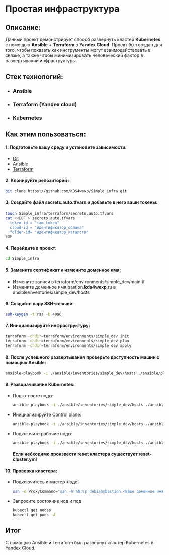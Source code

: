 # Простая инфраструктура

## Описание:
Данный проект демонстрирует способ развернуть кластер **Kubernetes** с помощью **Ansible** + **Terraform** в **Yandex Cloud**.
Проект был создан для того, чтобы показать как инструменты могут взаимодействовать в связке, а также чтобы минимизировать человеческий фактор в развертывании инфраструктуры.

## Стек технологий:
- ### Ansible
- ### Terraform (Yandex cloud)
- ### Kubernetes

## Как этим пользоваться:
#### 1. Подготовьте вашу среду и установите зависимости:
  - [Git](https://git-scm.com/downloads)
  - [Ansible](https://docs.ansible.com/ansible/latest/installation_guide/intro_installation.html#installing-and-upgrading-ansible-with-pip)
  - [Terraform](https://yandex.cloud/ru/docs/tutorials/infrastructure-management/terraform-quickstart#install-terraform)

#### 2. Клонируйте репозиторий : 
  ``` bash 
  git clone https://github.com/KDS4wexp/Simple_infra.git
  ```
#### 3. Создайте файл secrets.auto.tfvars и добавьте в него ваши токены:
  ``` bash
  touch Simple_infra/terraform/secrets.auto.tfvars 
  cat <<EOF > secrets.auto.tfvars 
    token-id = "iam_token" 
    cloud-id = "идентификатор_облака" 
    folder-id= "идентификатор_каталога" 
EOF
  ```
#### 4. Перейдите в проект:
  ``` bash
  cd Simple_infra
  ```
#### 5. Замените сертификат и измените доменное имя:
- Измените записи в terraform/environments/simple_dev/main.tf
- Измените доменное имя bastion.**kds4wexp**.ru в ansible/inventories/simple_dev/hosts
#### 6. Создайте пару SSH-ключей:
  ``` bash
  ssh-keygen -t rsa -b 4096
  ```
#### 7. Инициализируйте инфраструктуру:
  ``` bash
  terraform -chdir=terraform/environments/simple_dev init
  terraform -chdir=terraform/environments/simple_dev plan
  terraform -chdir=terraform/environments/simple_dev apply
  ```
#### 8. После успешного развертывания проверьте доступность машин с помощью Ansible:
  ``` bash
  ansible-playbook -i ./ansible/inventories/simple_dev/hosts ./ansible/playbooks/ping.yml
  ```
#### 9. Разворачивание Kubernetes:
- Подготовьте ноды:
  ``` bash
  ansible-playbook -i ./ansible/inventories/simple_dev/hosts ./ansible/playbooks/prepare-nodes.yml
  ```
- Инициализируйте Control plane:
  ``` bash
  ansible-playbook -i ./ansible/inventories/simple_dev/hosts ./ansible/playbooks/init-cluster.yml
  ```
- Подключите рабочие ноды:
  ``` bash
  ansible-playbook -i ./ansible/inventories/simple_dev/hosts ./ansible/playbooks/join-cluster.yml
  ```

  #### **Если небходимо произвести reset кластера существует reset-cluster.yml**

#### 10. Проверка кластера:
- Подключитесь к мастер-ноде:
  ``` bash
  ssh -o ProxyCommand="ssh -W %h:%p debian@bastion.<Ваше доменное имя>.ru" debian@m-node.private
  ```

- Запросите состояние нод и под
  ``` bash
  kubectl get nodes
  kubectl get pods -A
  ```
## Итог
С помощью Ansible и Terraform был развернут кластер Kubernetes в Yandex Cloud.